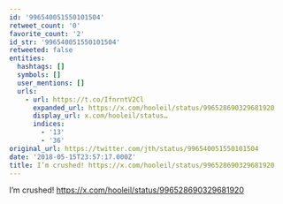 ```yaml
---
id: '996540051550101504'
retweet_count: '0'
favorite_count: '2'
id_str: '996540051550101504'
retweeted: false
entities:
  hashtags: []
  symbols: []
  user_mentions: []
  urls:
    - url: https://t.co/IfnrntV2Cl
      expanded_url: https://x.com/hooleil/status/996528690329681920
      display_url: x.com/hooleil/status…
      indices:
        - '13'
        - '36'
original_url: https://twitter.com/jth/status/996540051550101504
date: '2018-05-15T23:57:17.000Z'
title: I’m crushed! https://x.com/hooleil/status/996528690329681920
---
```


I’m crushed! https://x.com/hooleil/status/996528690329681920